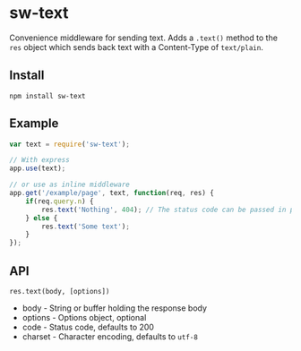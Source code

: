 # sw-text

Convenience middleware for sending text. Adds a `.text()` method to the `res` object which sends back text with a Content-Type of `text/plain`.

## Install

`npm install sw-text`

## Example

```javascript
var text = require('sw-text');

// With express
app.use(text);

// or use as inline middleware
app.get('/example/page', text, function(req, res) {
	if(req.query.n) {
		res.text('Nothing', 404); // The status code can be passed in place of options
	} else {
		res.text('Some text');
	}
});
```

## API

`res.text(body, [options])`

* body - String or buffer holding the response body
* options - Options object, optional
 * code - Status code, defaults to 200
 * charset - Character encoding, defaults to `utf-8`
